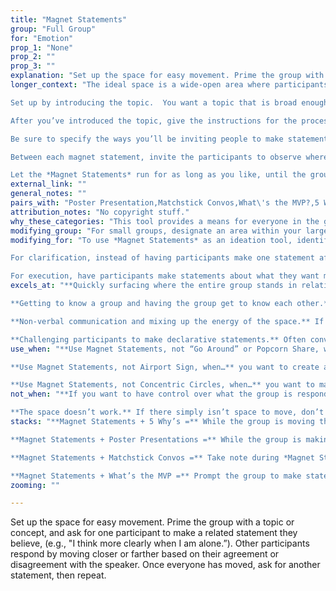 ```yaml
---
title: "Magnet Statements"
group: "Full Group"
for: "Emotion"
prop_1: "None"
prop_2: ""
prop_3: ""
explanation: "Set up the space for easy movement. Prime the group with a topic or concept, and ask for one participant to make a related statement they believe, (e.g., \"I think more clearly when I am alone.”). Other participants respond by moving closer or farther based on their agreement or disagreement with the speaker. Once everyone has moved, ask for another statement, then repeat."
longer_context: "The ideal space is a wide-open area where participants can easily move past one another, be at varying distances, and reposition themselves without navigating around obstacles. If you need to move chairs, tables, or other furniture in the room, be sure to do this before giving instructions or you will likely have to repeat yourself.

Set up by introducing the topic.  You want a topic that is broad enough to allow for a lot of differences of interpretation and opinion, but narrow enough that it will spark strong reactions in your participants.

After you’ve introduced the topic, give the instructions for the process: “We are going to be inviting you to make ‘magnet’ statements, one at a time, in response to this topic. After someone makes a statement that is true for them, we ask that you position yourself within the space as a response to how much you find yourself aligning with the statement. If you absolutely agree, move right next to them. The more you disagree, the further you should move away. We’ll then ask someone who isn’t in agreement to revise the statement such that it’s true for them. We’ll repeat this process several times, responding with our movement to different statements from new voices.”

Be sure to specify the ways you’ll be inviting people to make statements (e.g., “I’ll pick people to respond,” “Raise your hand if you want to make a statement”), and know that you can change up how you allow participants to respond throughout the process. In general, it’s good to hear from people who are on their own in the room, because their response will often shake up the arrangement of the room.

Between each magnet statement, invite the participants to observe where they are and where the group is as a whole before the next person makes a statement.

Let the *Magnet Statements* run for as long as you like, until the group runs out of statements to make, or until you feel the energy waning."
external_link: ""
general_notes: ""
pairs_with: "Poster Presentation,Matchstick Convos,What\'s the MVP?,5 Why\'s "
attribution_notes: "No copyright stuff."
why_these_categories: "This tool provides a means for everyone in the group to participate and express their thoughts and opinions without actually needing to verbally respond. The bigger the group the better, because you’ll have a wider range of statements shared, showcasing the variety of perspectives in the group through movement. At times, there will be several islands of belief, which can suddenly transform into one unified continent. This allows the entire group to get a sense of where the rest of the group is quickly on a wide range of ideas."
modifying_group: "For small groups, designate an area within your larger space for each group (e.g., divide the room into quadrants for four groups). Change the goals slightly: challenge participants within each small group to make statements in response to the prompt that results in everyone in their group standing near them. As long as there’s disagreement (distance between participants), they need to keep revising the statement until everyone can agree (or they give up, or run out of time). Once every small group is in agreement (or they run out of time), have them share the statement with the full group, and invite the other groups’ participants to respond with movement. Did you find a statement everyone in the room agrees with? You can repeat this several times, giving the groups short time limits (e.g., 3 minutes) for each prompt."
modifying_for: "To use *Magnet Statements* as an ideation tool, identify a topic for the group to start to make suggestions about. The first person starts by making a suggestion. Participants then spread out according to how far away their idea was from that first suggestion. If they had the exact same idea they should stand right next to the person, a slightly different idea they’d move a small distance away, and a completely different or opposing idea a large distance away. Have participants of varying distances share their ideas.

For clarification, instead of having participants make one statement after another provide time for participants to share their reasoning. Once participants move after a statement is made, provide an opportunity for a few participants to share why they moved where they did. After a few shares have been made. Invite another statement and repeat the process.

For execution, have participants make statements about what they want moving forward. Having participants respond to these statements by moving closer or further can operate as a barometer to get a sense of how much support a particular future step might receive."
excels_at: "**Quickly surfacing where the entire group stands in relation to a particular opinion (literally and metaphorically!).** Conversations can quickly introduce dozens of different opinions, and it’s difficult to know how much everyone agrees or disagrees with anything being said. But *Magnet Statements* force the group to weigh in on everything being said, giving you a good snapshot of everyone’s opinions.

**Getting to know a group and having the group get to know each other.** Additionally, because the participants are the ones making the statements, you can gain insight into the group both from the statements they make and their responses.

**Non-verbal communication and mixing up the energy of the space.** If you’ve been talking a lot, or sitting still, *Magnet Statements* is a great way to change the pace of your facilitation. Non-verbal communication is a fun break from talking, and physically moving around can awaken a dormant participant.

**Challenging participants to make declarative statements.** Often conversations stall out because people won’t state what they think or believe. This set up helps overcome that inertia by making bold declarations the only option for verbal participation."
use_when: "**Use Magnet Statements, not “Go Around” or Popcorn Share, when…** it’s more important for you to know where the entire group stands in relation to a few opinions than it is to hear individual opinions from everyone in the group.

**Use Magnet Statements, not Airport Sign, when…** you want to create an opportunity for movement and it’s helpful for your participants to respond to one another’s opinions.

**Use Magnet Statements, not Concentric Circles, when…** you want to make sure everyone is involved in one universal conversation, having the opportunity to react differently to the same opinions being shared."
not_when: "**If you want to have control over what the group is responding to.** This tool works best when you give control of the statements made over to the group. If there are particular statements you want them to respond to, or you need to control the content in general, *Spectrum Statements* or *Fill in the Gap* are better fits.

**The space doesn’t work.** If there simply isn’t space to move, don’t try to force it. Participants will not only be irritated by having to navigate furniture, but this annoyance can lead them to move less which will diminish the usefulness of the tool. Use *Finger Voting* (1 = completely disagree, 5 = completely agree) in response to participant-generated statements instead."
stacks: "**Magnet Statements + 5 Why’s =** While the group is moving through *Magnet Statements*, be on the lookout for a statement that seems to really activate the group. Perhaps people think longer about it, the group is more spread out, or people are more surprised to see other people’s reactions than with other statements. Use that statement to formulate an initial question for *5 Why’s*.

**Magnet Statements + Poster Presentations =** While the group is making statements, consider which statements could be expanded upon for further clarity and understanding. After *Magnet Statements* break the group into small groups based on their opinions about particular statements. Have each group create a poster to present to the full group that explains their position.

**Magnet Statements + Matchstick Convos =** Take note during *Magnet Statements* of contentious statements and statements that people have strong emotional reactions to. After *Magnet Statements* comes to a close, transition the group into *Matchstick Convos* to further discuss these particular statements to gain further insight and understanding.

**Magnet Statements + What’s the MVP =** Prompt the group to make statements that they believe should be included in the initial MVP. Anytime someone makes a statement where all participants agree (i.e., there is only one big glob of people), capture it on a sticky note and post it in on a surface designated for “MVP.” Statements with close to the entire group can also be captured on stickies as MVP candidates for further investigation."
zooming: ""

---
```


Set up the space for easy movement. Prime the group with a topic or concept, and ask for one participant to make a related statement they believe, (e.g., "I think more clearly when I am alone.”). Other participants respond by moving closer or farther based on their agreement or disagreement with the speaker. Once everyone has moved, ask for another statement, then repeat.

